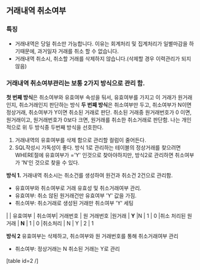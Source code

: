 ## 거래내역 취소여부

### 특징

-  거래내역은 당일 취소만 가능합니다. 이유는 회계처리 및 집계처리가 일별마감을 하기때문에, 과거일자 거래를 취소 할 수 없습니다.
-  거래내역 취소시, 취소할 거래를 삭제하지 않습니다.(삭제할 경우 이력관리가 되지 않음)

### 거래내역 취소여부관리는 보통 2가지 방식으로 관리 함.

**첫 번째 방식**은 취소여부와 유효여부 속성을 둬서, 유효여부를 가지고 이 거래가 원거래인지, 취소거래인지 판단하는 방식
**두 번째 방식**은 취소여부만 두고, 취소여부가 N이면 정상거래, 취소여부가 Y이면 취소된 거래로 판단. 취소된 거래중 원거래번호가 0 이면, 원거래이고, 원거래번호가 0보다 크면, 원거래를 취소한 취소거래로 판단함.
나는 개인적으로 위 두 방식중 두번째 방식을 선호한다.

1.  거래내역의 유효여부를 삭제 함으로 관리할 컬럼이 줄어든다.
2. SQL작성시 가독성이 좋다. 방식 1로 관리하는 테이블의 정상거래를 찾으려면 WHERE절에 유효여부가 ='Y' 인것으로 찾아야하지만, 방식2로 관리하면 취소여부가 'N'인 것으로 찾을 수 있다.

**방식 1.**
거래내역 취소시는 취소건를 생성하여 원건과 취소건 2건으로 관리함.

- 유효여부와 취소여부로 거래 유효성 및 취소거래여부 관리.
- 유효여부: 취소 않된 원거래건만 유효여부 'Y' 값을 가짐.
- 취소여부: 취소거래로 생성된 거래만 취소여부 'Y' 세팅

|             | 유효여부 | 취소여부| 거래번호 | 원 거래번호
|원거래 | **Y**      |N              | 1              | 0
|취소 처리된 원거래 | **N**  | 1      | 0
|취소처리    | N    | Y  | 2 | 1

**방식 2**
유효여부는 삭제하고, 취소여부와 원 거래번호를 통해 취소거래여부 관리

- 취소여부: 정상거래는 N 취소된 거래는 Y로 관리

[table id=2 /]